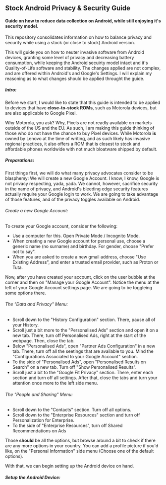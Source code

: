 ## Stock Android Privacy & Security Guide
#### Guide on how to reduce data collection on Android, while still enjoying it's security model.

This repository consolidates information on how to balance privacy and security while using a stock (or close to stock) Android version. 

This will guide you on how to neuter invasive software from Android devices, granting some level of privacy and decreasing battery consumption, while keeping the Android secuirty model intact and it's Quality-of-Life software and stability. The changes applied are not complex, and are offered within Android's and Google's Settings. I will explain my reasoning as to what changes should be applied throught the guide.

##### Intro:
Before we start, I would like to state that this guide is intended to be applied to devices that have **close-to-stock ROMs**, such as Motorola devices, but are also applicable to Google Pixel.

Why Motorola, you ask? Why, Pixels are not readly available on markets outside of the US and the EU. As such, I am making this guide thinking of those who do not have the chance to buy Pixel devices. While Motorola **is** owned by Lenovo at the time of writing, and as such likely has invasive regional practices, it also offers a ROM that is closest to stock and affordable phones worldwide with not much bloatware shipped by default.

##### Preparations:
First things first, we will do what many privacy advocates consider to be blasphemy: We will create a new Google Account. I know, I know, Google is not privacy respecting, yada, yada. We cannot, however, sacrifice security in the name of privacy, and Android's bleeding edge security features actually require your Google login to work. We are going to take advantage of those features, and of the privacy toggles available on Android.

###### Create a new Google Account:

To create your Google account, consider the following:
- Use a computer for this. Open Private Mode / Incognito Mode.
- When creating a new Google account for personal use, choose a generic name (no surname) and birthday. For gender, choose "Prefer not to say".
- When you are asked to create a new gmail address, choose "Use Existing Address", and enter a trusted email provider, such as Proton or Tuta.

Now, after you have created your account, click on the user bubble at the corner and then on "Manage your Google Account". Notice the menu at the left of your Google Account settings page. We are going to be toggleing some options there.

###### The "Data and Privacy" Menu:

- Scroll down to the "History Configuration" section. There, pause all of your History.
- Scroll just a bit more to the "Personalised Ads" section and open it on a new tab. There, turn off Personalised Ads, right at the start of the webpage. Then, close the tab.
- Below "Personalised Ads", open "Partner Ads Configuration" in a new tab. There, turn off all the seetings that are available to you. Mind the "Configurations Associated to your Google Account" section.
- To the side of "Personalised Ads", open "Personalised Results on Search" on a new tab. Turn off "Show Personalised Results".
- Scroll just a bit to the "Google Fit Privacy" section. There, enter each section and turn off all settings. After that, close the tabs and turn your attention once more to the left side menu.

###### The "People and Sharing" Menu:

- Scroll down to the "Contacts" section. Turn off all options.
- Scroll down to the "Enterprise Resources" section and turn off Personalization for Enterprise.
- To the side of "Enterprise Resources", turn off Shared Recommendations on Ads

Those **should** be all the options, but browse around a bit to check if there are any more options in your country. You can add a profile picture if you'd like, on the "Personal Information" side menu (Choose one of the default options).

With that, we can begin setting up the Android device on hand.

##### Setup the Android Device:
